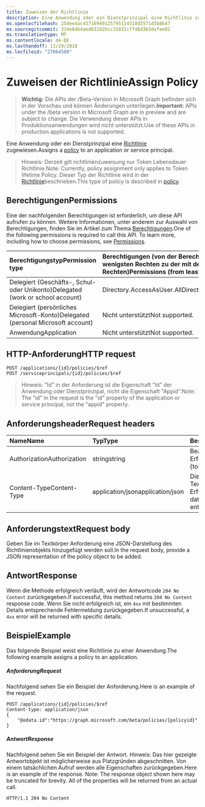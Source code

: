 ```yaml
---
title: Zuweisen der Richtlinie
description: Eine Anwendung oder ein Dienstprinzipal eine Richtlinie zugewiesen.
ms.openlocfilehash: 25dee4ac43716949125795114318d2571d5b8647
ms.sourcegitcommit: 334e84b4aed63162bcc31831cffd6d363dafee02
ms.translationtype: MT
ms.contentlocale: de-DE
ms.lasthandoff: 11/29/2018
ms.locfileid: "27064580"
---
```

# <a name="assign-policy"></a><span data-ttu-id="289f6-103">Zuweisen der Richtlinie</span><span class="sxs-lookup"><span data-stu-id="289f6-103">Assign Policy</span></span>

> <span data-ttu-id="289f6-104">**Wichtig:** Die APIs der /Beta-Version in Microsoft Graph befinden sich in der Vorschau und können Änderungen unterliegen.</span><span class="sxs-lookup"><span data-stu-id="289f6-104">**Important:** APIs under the /beta version in Microsoft Graph are in preview and are subject to change.</span></span> <span data-ttu-id="289f6-105">Die Verwendung dieser APIs in Produktionsanwendungen wird nicht unterstützt.</span><span class="sxs-lookup"><span data-stu-id="289f6-105">Use of these APIs in production applications is not supported.</span></span>

<span data-ttu-id="289f6-106">Eine Anwendung oder ein Dienstprinzipal eine [Richtlinie](../resources/policy.md) zugewiesen.</span><span class="sxs-lookup"><span data-stu-id="289f6-106">Assigns a [policy](../resources/policy.md) to an application or service principal.</span></span>

><span data-ttu-id="289f6-107">Hinweis: Derzeit gilt richtlinienzuweisung nur Token Lebensdauer Richtlinie.</span><span class="sxs-lookup"><span data-stu-id="289f6-107">Note: Currently, policy assignment only applies to Token lifetime Policy.</span></span> <span data-ttu-id="289f6-108">Dieser Typ der Richtlinie wird in der [Richtlinie](../resources/policy.md)beschrieben.</span><span class="sxs-lookup"><span data-stu-id="289f6-108">This type of policy is described in [policy](../resources/policy.md).</span></span>

## <a name="permissions"></a><span data-ttu-id="289f6-109">Berechtigungen</span><span class="sxs-lookup"><span data-stu-id="289f6-109">Permissions</span></span>
<span data-ttu-id="289f6-p103">Eine der nachfolgenden Berechtigungen ist erforderlich, um diese API aufrufen zu können. Weitere Informationen, unter anderem zur Auswahl von Berechtigungen, finden Sie im Artikel zum Thema [Berechtigungen](/graph/permissions-reference).</span><span class="sxs-lookup"><span data-stu-id="289f6-p103">One of the following permissions is required to call this API. To learn more, including how to choose permissions, see [Permissions](/graph/permissions-reference).</span></span>

|<span data-ttu-id="289f6-112">Berechtigungstyp</span><span class="sxs-lookup"><span data-stu-id="289f6-112">Permission type</span></span>      | <span data-ttu-id="289f6-113">Berechtigungen (von der Berechtigung mit den wenigsten Rechten zu der mit den meisten Rechten)</span><span class="sxs-lookup"><span data-stu-id="289f6-113">Permissions (from least to most privileged)</span></span>              |
|:--------------------|:---------------------------------------------------------|
|<span data-ttu-id="289f6-114">Delegiert (Geschäfts-, Schul- oder Unikonto)</span><span class="sxs-lookup"><span data-stu-id="289f6-114">Delegated (work or school account)</span></span> | <span data-ttu-id="289f6-115">Directory.AccessAsUser.All</span><span class="sxs-lookup"><span data-stu-id="289f6-115">Directory.AccessAsUser.All</span></span>    |
|<span data-ttu-id="289f6-116">Delegiert (persönliches Microsoft-Konto)</span><span class="sxs-lookup"><span data-stu-id="289f6-116">Delegated (personal Microsoft account)</span></span> | <span data-ttu-id="289f6-117">Nicht unterstützt</span><span class="sxs-lookup"><span data-stu-id="289f6-117">Not supported.</span></span>    |
|<span data-ttu-id="289f6-118">Anwendung</span><span class="sxs-lookup"><span data-stu-id="289f6-118">Application</span></span> | <span data-ttu-id="289f6-119">Nicht unterstützt</span><span class="sxs-lookup"><span data-stu-id="289f6-119">Not supported.</span></span> |

## <a name="http-request"></a><span data-ttu-id="289f6-120">HTTP-Anforderung</span><span class="sxs-lookup"><span data-stu-id="289f6-120">HTTP request</span></span>

```http
POST /applications/{id}/policies/$ref
POST /serviceprincipals/{id}/policies/$ref
```

> <span data-ttu-id="289f6-121">Hinweis: "Id" in der Anforderung ist die Eigenschaft "Id" der Anwendung oder Dienstprinzipal, nicht die Eigenschaft "Appid".</span><span class="sxs-lookup"><span data-stu-id="289f6-121">Note: The "id" in the request is the "id" property of the application or service principal, not the "appid" property.</span></span>

## <a name="request-headers"></a><span data-ttu-id="289f6-122">Anforderungsheader</span><span class="sxs-lookup"><span data-stu-id="289f6-122">Request headers</span></span>
| <span data-ttu-id="289f6-123">Name</span><span class="sxs-lookup"><span data-stu-id="289f6-123">Name</span></span>       | <span data-ttu-id="289f6-124">Typ</span><span class="sxs-lookup"><span data-stu-id="289f6-124">Type</span></span> | <span data-ttu-id="289f6-125">Beschreibung</span><span class="sxs-lookup"><span data-stu-id="289f6-125">Description</span></span>|
|:---------------|:--------|:----------|
| <span data-ttu-id="289f6-126">Authorization</span><span class="sxs-lookup"><span data-stu-id="289f6-126">Authorization</span></span>  | <span data-ttu-id="289f6-127">string</span><span class="sxs-lookup"><span data-stu-id="289f6-127">string</span></span>  | <span data-ttu-id="289f6-p104">Bearer {token}. Erforderlich.</span><span class="sxs-lookup"><span data-stu-id="289f6-p104">Bearer {token}. Required.</span></span> |
| <span data-ttu-id="289f6-130">Content-Type</span><span class="sxs-lookup"><span data-stu-id="289f6-130">Content-Type</span></span> | <span data-ttu-id="289f6-131">application/json</span><span class="sxs-lookup"><span data-stu-id="289f6-131">application/json</span></span>  | <span data-ttu-id="289f6-p105">Die Art der Daten im Textkörper einer Entität. Erforderlich.</span><span class="sxs-lookup"><span data-stu-id="289f6-p105">Nature of the data in the body of an entity. Required.</span></span> |

## <a name="request-body"></a><span data-ttu-id="289f6-134">Anforderungstext</span><span class="sxs-lookup"><span data-stu-id="289f6-134">Request body</span></span>
<span data-ttu-id="289f6-135">Geben Sie im Textkörper Anforderung eine JSON-Darstellung des Richtlinienobjekts hinzugefügt werden soll.</span><span class="sxs-lookup"><span data-stu-id="289f6-135">In the request body, provide a JSON representation of the policy object to be added.</span></span>

## <a name="response"></a><span data-ttu-id="289f6-136">Antwort</span><span class="sxs-lookup"><span data-stu-id="289f6-136">Response</span></span>

<span data-ttu-id="289f6-137">Wenn die Methode erfolgreich verläuft, wird der Antwortcode `204 No Content` zurückgegeben.</span><span class="sxs-lookup"><span data-stu-id="289f6-137">If successful, this method returns `204 No Content` response code.</span></span> <span data-ttu-id="289f6-138">Wenn Sie nicht erfolgreich ist, ein `4xx` mit bestimmten Details entsprechende Fehlermeldung zurückgegeben.</span><span class="sxs-lookup"><span data-stu-id="289f6-138">If unsuccessful, a `4xx` error will be returned with specific details.</span></span>

## <a name="example"></a><span data-ttu-id="289f6-139">Beispiel</span><span class="sxs-lookup"><span data-stu-id="289f6-139">Example</span></span>
<span data-ttu-id="289f6-140">Das folgende Beispiel weist eine Richtlinie zu einer Anwendung.</span><span class="sxs-lookup"><span data-stu-id="289f6-140">The following example assigns a policy to an application.</span></span>

##### <a name="request"></a><span data-ttu-id="289f6-141">Anforderung</span><span class="sxs-lookup"><span data-stu-id="289f6-141">Request</span></span>
<span data-ttu-id="289f6-142">Nachfolgend sehen Sie ein Beispiel der Anforderung.</span><span class="sxs-lookup"><span data-stu-id="289f6-142">Here is an example of the request.</span></span>

```http
POST /applications/{id}/policies/$ref
Content-type: application/json
{
    "@odata.id":"https://graph.microsoft.com/beta/policies/{policyid}"
}
```

##### <a name="response"></a><span data-ttu-id="289f6-143">Antwort</span><span class="sxs-lookup"><span data-stu-id="289f6-143">Response</span></span>
<span data-ttu-id="289f6-p107">Nachfolgend sehen Sie ein Beispiel der Antwort. Hinweis: Das hier gezeigte Antwortobjekt ist möglicherweise aus Platzgründen abgeschnitten. Von einem tatsächlichen Aufruf werden alle Eigenschaften zurückgegeben.</span><span class="sxs-lookup"><span data-stu-id="289f6-p107">Here is an example of the response. Note: The response object shown here may be truncated for brevity. All of the properties will be returned from an actual call.</span></span>

```http
HTTP/1.1 204 No Content
```
